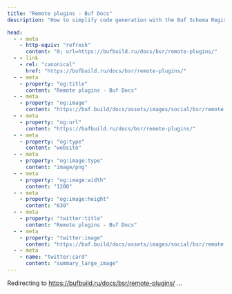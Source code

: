 ```yaml
---
title: "Remote plugins - Buf Docs"
description: "How to simplify code generation with the Buf Schema Registry's remote plugins"

head:
  - - meta
    - http-equiv: "refresh"
      content: "0; url=https://bufbuild.ru/docs/bsr/remote-plugins/"
  - - link
    - rel: "canonical"
      href: "https://bufbuild.ru/docs/bsr/remote-plugins/"
  - - meta
    - property: "og:title"
      content: "Remote plugins - Buf Docs"
  - - meta
    - property: "og:image"
      content: "https://buf.build/docs/assets/images/social/bsr/remote-plugins/index.png"
  - - meta
    - property: "og:url"
      content: "https://bufbuild.ru/docs/bsr/remote-plugins/"
  - - meta
    - property: "og:type"
      content: "website"
  - - meta
    - property: "og:image:type"
      content: "image/png"
  - - meta
    - property: "og:image:width"
      content: "1200"
  - - meta
    - property: "og:image:height"
      content: "630"
  - - meta
    - property: "twitter:title"
      content: "Remote plugins - Buf Docs"
  - - meta
    - property: "twitter:image"
      content: "https://buf.build/docs/assets/images/social/bsr/remote-plugins/index.png"
  - - meta
    - name: "twitter:card"
      content: "summary_large_image"
---
```

Redirecting to <https://bufbuild.ru/docs/bsr/remote-plugins/> ...
